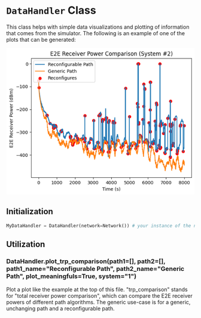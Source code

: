 # `DataHandler` Class

This class helps with simple data visualizations and plotting of information that comes from the simulator. The following is an example of one of the plots that can be generated:

![](/docs/imgs/example-dv.png)

## Initialization

```py
MyDataHandler = DataHandler(network=Network()) # your instance of the network class
```

## Utilization

### DataHandler.plot_trp_comparison(path1=[], path2=[], path1_name="Reconfigurable Path", path2_name="Generic Path", plot_meaningfuls=True, system="1")

Plot a plot like the example at the top of this file. "trp_comparison" stands for "total receiver power comparison", which can compare the E2E receiver powers of different path algorithms. The generic use-case is for a generic, unchanging path and a reconfigurable path.

